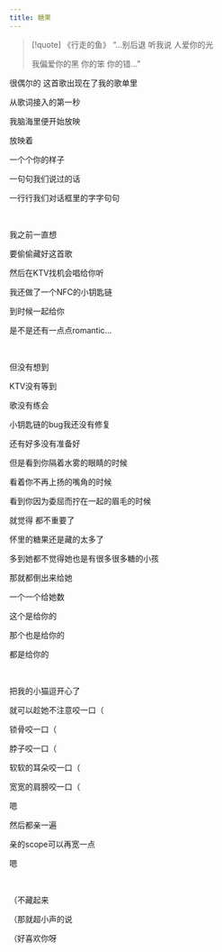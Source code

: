 ```yaml
---
title: 糖果
---
```


> [!quote] 《行走的鱼》
> “…别后退 听我说 人爱你的光
> 
> 我偏爱你的黑 你的笨 你的错…”

很偶尔的 这首歌出现在了我的歌单里

从歌词接入的第一秒

我脑海里便开始放映 

放映着

一个个你的样子

一句句我们说过的话

一行行我们对话框里的字字句句

<br>

我之前一直想 

要偷偷藏好这首歌

然后在KTV找机会唱给你听

我还做了一个NFC的小钥匙链

到时候一起给你

是不是还有一点点romantic…

<br>

但没有想到

KTV没有等到

歌没有练会

小钥匙链的bug我还没有修复

还有好多没有准备好

但是看到你隔着水雾的眼睛的时候

看着你不再上扬的嘴角的时候

看到你因为委屈而拧在一起的眉毛的时候

就觉得 都不重要了

怀里的糖果还是藏的太多了

多到她都不觉得她也是有很多很多糖的小孩

那就都倒出来给她

一个一个给她数

这个是给你的

那个也是给你的

都是给你的

<br>

把我的小猫逗开心了

就可以趁她不注意咬一口（

锁骨咬一口（

脖子咬一口（

软软的耳朵咬一口（

宽宽的肩膀咬一口（

嗯

然后都亲一遍

亲的scope可以再宽一点

嗯

<br>

（不藏起来

（那就超小声的说

（好喜欢你呀

